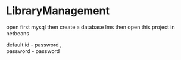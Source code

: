 # LibraryManagement
open first mysql
then create a database lms
then open this project in netbeans 

default id - password ,   
password - password
